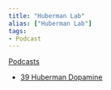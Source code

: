 ```yaml
---
title: "Huberman Lab"
alias: ["Huberman Lab"]
tags:
- Podcast
---
```

[Podcasts](notes/000_Podcasts.md)
- [39 Huberman Dopamine](notes/39%20Huberman%20Dopamine.md)